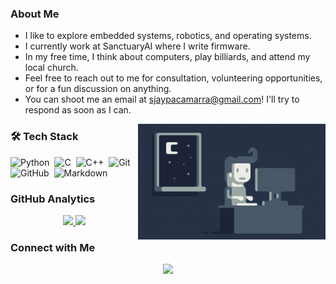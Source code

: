 <!-- ![Jay Pacamarra Banner](TODO) -->

<!-- ## 👋 &nbsp;Hey there! I'm Jay -->

### About Me

* I like to explore embedded systems, robotics, and operating systems.
* I currently work at SanctuaryAI where I write firmware.
* In my free time, I think about computers, play billiards, and attend my local church.
* Feel free to reach out to me for consultation, volunteering opportunities, or for a fun discussion on anything.
* You can shoot me an email at sjaypacamarra@gmail.com! I'll try to respond as soon as I can.
<!-- * Please have a look at my [Resume](TODO). Open to feedback and suggestions -->

<img alt="Night Coding" src="https://raw.githubusercontent.com/AVS1508/AVS1508/master/assets/Night-Coding.gif" align="right"/>

### 🛠  Tech Stack

![Python](https://img.shields.io/badge/-Python-05122A?style=flat&logo=python)&nbsp;
![C](https://img.shields.io/badge/-C-05122A?style=flat&logo=C&logoColor=A8B9CC)&nbsp;
![C++](https://img.shields.io/badge/-C++-05122A?style=flat&logo=C%2B%2B&logoColor=00599C)&nbsp;
![Git](https://img.shields.io/badge/-Git-05122A?style=flat&logo=git)&nbsp;
![GitHub](https://img.shields.io/badge/-GitHub-05122A?style=flat&logo=github)&nbsp;
![Markdown](https://img.shields.io/badge/-Markdown-05122A?style=flat&logo=markdown)

### GitHub Analytics

<p align="center">
<a href="https://github.com/jaypacamarra">
  <img height="180em" src="https://github-readme-stats-eight-theta.vercel.app/api?username=AVS1508&show_icons=true&theme=algolia&include_all_commits=true&count_private=true"/>
  <img height="180em" src="https://github-readme-stats-eight-theta.vercel.app/api/top-langs/?username=AVS1508&layout=compact&langs_count=8&theme=algolia"/>
</a>
</p>

### Connect with Me

<p align="center">
<a href="https://linkedin.com/in/jay-pacamarra"><img src="https://img.shields.io/badge/-Jay%20Pacamarra-0077B5?style=flat&logo=Linkedin&logoColor=white"/></a>
</p>

